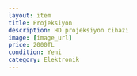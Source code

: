 ```yaml
---
layout: item
title: Projeksiyon
description: HD projeksiyon cihazı
image: [image_url]
price: 2000TL
condition: Yeni
category: Elektronik
---
```

